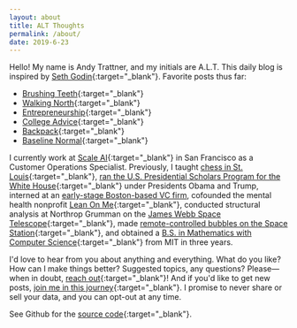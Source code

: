 ```yaml
---
layout: about
title: ALT Thoughts
permalink: /about/
date: 2019-6-23
---
```


Hello! My name is Andy Trattner, and my initials are A.L.T. This daily blog is inspired by [Seth Godin](https://seths.blog/2019/06/writing-not-plastics-not-wall-street/){:target="_blank"}. Favorite posts thus far:

- [Brushing Teeth](https://andytrattner.com/brushing-teeth.html){:target="_blank"}
- [Walking North](
https://andytrattner.com/walking-north.html){:target="_blank"}
- [Entrepreneurship](https://andytrattner.com/entrepreneurship.html){:target="_blank"}
- [College Advice](https://andytrattner.com/college-advice.html){:target="_blank"}
- [Backpack](https://andytrattner.com/backpack.html){:target="_blank"}
- [Baseline Normal](https://andytrattner.com/normal.html){:target="_blank"}

I currently work at [Scale AI](https://scale.ai/){:target="_blank"} in San Francisco as a Customer Operations Specialist. Previously, I taught [chess in St. Louis](https://saintlouischessclub.org/){:target="_blank"}, [ran the U.S. Presidential Scholars Program for the White House](https://blog.ed.gov/2017/07/the-ability-to-inspire/){:target="_blank"} under Presidents Obama and Trump, interned at an [early-stage Boston-based VC firm](https://www.pillar.vc/), cofounded the mental health nonprofit [Lean On Me](https://lean0n.me/){:target="_blank"}, conducted structural analysis at Northrop Grumman on the [James Webb Space Telescope](https://en.wikipedia.org/wiki/James_Webb_Space_Telescope){:target="_blank"}, made [remote-controlled bubbles on the Space Station](https://ntrs.nasa.gov/archive/nasa/casi.ntrs.nasa.gov/20160001341.pdf){:target="_blank"}, and obtained a [B.S. in Mathematics with Computer Science](/img/mit-diploma.png){:target="_blank"} from MIT in three years.

I'd love to hear from you about anything and everything. What do you like? How can I make things better? Suggested topics, any questions? Please&mdash;when in doubt, [reach out](https://forms.gle/kwANcR9NaYDAHDD16){:target="_blank"}! And if you'd like to get new posts, [join me in this journey](https://forms.gle/TngB7wUG2V2YVB6D9){:target="_blank"}. I promise to never share or sell your data, and you can opt-out at any time.

See Github for the [source code](https://github.com/trattner/trattner.github.io/){:target="_blank"}.
